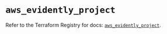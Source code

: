 # `aws_evidently_project`

Refer to the Terraform Registry for docs: [`aws_evidently_project`](https://registry.terraform.io/providers/hashicorp/aws/5.100.0/docs/resources/evidently_project).
